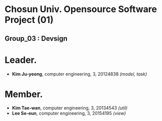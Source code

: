 Chosun Univ. Opensource Software Project (01)
========================================
Group_03 : Devsign
---------------
# Leader.
- **Kim Ju-yeong**, computer engineering, 3, 20124838 *(model, task)*

# Member.
- **Kim Tae-wan**, computer engineering, 3, 20134543 *(util)*
- **Lee Se-eun**, computer engineering, 3, 20154195 *(view)*
